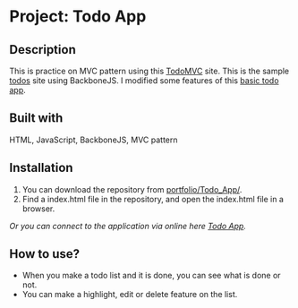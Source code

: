 # Project: Todo App

## Description

This is practice on MVC pattern using this [TodoMVC](http://todomvc.com/) site. This is the sample [todos](http://todomvc.com/examples/backbone/) site using BackboneJS. I modified some features of this [basic todo app](https://leiachung.github.io/Portfolio/Todo_App/before/index.html).

## Built with
HTML, JavaScript, BackboneJS, MVC pattern

## Installation

1. You can download the repository from
[portfolio/Todo_App/](https://github.com/leachung/portfolio/tree/master/Todo_App/).
2. Find a index.html file in the repository, and open the index.html file in a browser.

*Or you can connect to the application via online here [Todo App](https://leachung.github.io/portfolio/Todo_App/index.html).*

## How to use?

  - When you make a todo list and it is done, you can see what is done or not.
  - You can make a highlight, edit or delete feature on the list.
